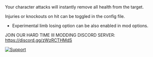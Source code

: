 Your character attacks will instantly remove all health from the target.

Injuries or knockouts on hit can be toggled in the config file.

+ Experimental limb losing option can be also enabled in mod options.

JOIN OUR HARD TIME III MODDING DISCORD SERVER: https://discord.gg/zWzRCTHMdS

[![Support](https://storage.ko-fi.com/cdn/brandasset/kofi_button_dark.png)](https://ko-fi.com/gamingmasterlt "Support me on Ko-fi")